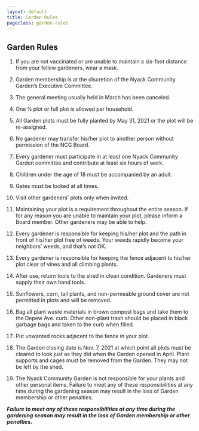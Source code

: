 ```yaml
---
layout: default
title: Garden Rules
pageclass: garden-rules
---
```


## Garden Rules

1. If you are not vaccinated or are unable to maintain a six-foot distance from your fellow gardeners, wear a mask.

2. Garden membership is at the discretion of the Nyack Community Garden’s Executive Committee.

3. The general meeting usually held in March has been canceled.

4. One 1⁄2 plot or full plot is allowed per household.

5. All Garden plots must be fully planted by May 31, 2021 or the plot will be re-assigned.

6. No gardener may transfer his/her plot to another person without permission of the NCG Board.

7. Every gardener must participate in at least one Nyack Community Garden committee and
contribute at least six hours of work.

8. Children under the age of 18 must be accompanied by an adult.

9. Gates must be locked at all times.

10. Visit other gardeners’ plots only when invited.

11. Maintaining your plot is a requirement throughout the entire season. If for any reason you are
unable to maintain your plot, please inform a Board member. Other gardeners may be able to
help.

12. Every gardener is responsible for keeping his/her plot and the path in front of his/her plot free of
weeds. Your weeds rapidly become your neighbors’ weeds, and that’s not OK.

13. Every gardener is responsible for keeping the fence adjacent to his/her plot clear of vines and all
climbing plants.

14. After use, return tools to the shed in clean condition. Gardeners must supply their own hand tools.

15. Sunflowers, corn, tall plants, and non-permeable ground cover are not permitted in plots and will
be removed.

16. Bag all plant waste materials in brown compost bags and take them to the Depew Ave. curb. Other
non-plant trash should be placed in black garbage bags and taken to the curb when filled.

17. Put unwanted rocks adjacent to the fence in your plot.

18. The Garden closing date is Nov. 7, 2021 at which point all plots must be cleared to look just as they
did when the Garden opened in April. Plant supports and cages must be removed from the Garden.
They may not be left by the shed.

19. The Nyack Community Garden is not responsible for your plants and other personal items.
Failure to meet any of these responsibilities
at any time during the gardening season
may result in the loss of Garden membership or other penalties.


<b><i>Failure to meet any of these responsibilities at any time during the gardening season
may result in the loss of Garden membership or other penalties.</i></b>












